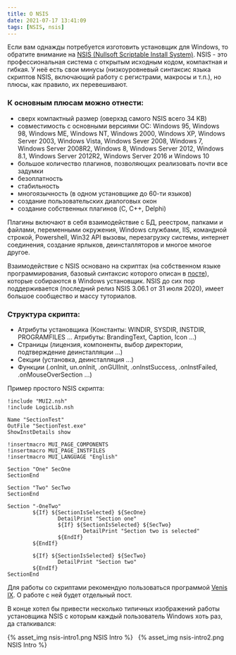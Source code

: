 ```yaml
---
title: О NSIS
date: 2021-07-17 13:41:09
tags: [NSIS, nsis]
---
```


Если вам однажды потребуется изготовить установщик для Windows, то обратите внимание на [NSIS (Nullsoft Scriptable Install System)](https://nsis.sourceforge.io/). NSIS - это профессиональная система с открытым исходным кодом, компактная и гибкая. У неё есть свои минусы (низкоуровневый синтаксис языка скриптов NSIS, включающий работу с регистрами, макросы и т.п.), но плюсы, как правило, их перевешивают. 

### К основным плюсам можно отнести: 
* сверх компактный размер (оверхэд самого NSIS всего 34 KB)
* совместимость с основными версиями ОС: Windows 95, Windows 98, Windows ME, Windows NT, Windows 2000, Windows XP, Windows Server 2003, Windows Vista, Windows Sever 2008, Windows 7, Windows Server 2008R2, Windows 8, Windows Server 2012, Windows 8.1, Windows Server 2012R2, Windows Server 2016 и Windows 10
* большое количество плагинов, позволяющих реализовать почти все задумки
* безоплатность
* стабильность
* многоязычность (в одном установщике до 60-ти языков)
* создание пользовательских диалоговых окон
* создание собственных плагинов (C, C++, Delphi)

Плагины включают в себя взаимодействие с БД, реестром, папками и файлами, переменными окружения, Windows службами, IIS, командной строкой, Powershell, Win32 API вызовы, перезагрузку системы, интернет соединения, создание ярлыков, деинсталляторов и многое многое другое.

Взаимодействие с NSIS основано на скриптах (на собственном языке программирования, базовый синтаксис которого описан в [посте]()), которые собираются в Windows установщик. NSIS до сих пор поддерживается (последний релиз NSIS 3.06.1 от 31 июля 2020), имеет большое сообщество и массу туториалов.

### Структура скрипта:
* Атрибуты установщика (Константы: WINDIR, SYSDIR, INSTDIR, PROGRAMFILES ... Атрибуты: BrandingText, Caption, Icon ...)
* Страницы (лицензия, компоненты, выбор директории, подтверждение деинсталляции ...)
* Секции (установка, деинсталляция ...)
* Функции (.onInit, un.onInit, .onGUIInit, .onInstSuccess, .onInstFailed, .onMouseOverSection ...)

Пример простого NSIS скрипта:
``` nsis
!include "MUI2.nsh"
!include LogicLib.nsh

Name "SectionTest"
OutFile "SectionTest.exe"
ShowInstDetails show

!insertmacro MUI_PAGE_COMPONENTS
!insertmacro MUI_PAGE_INSTFILES
!insertmacro MUI_LANGUAGE "English"

Section "One" SecOne  
SectionEnd

Section "Two" SecTwo  
SectionEnd

Section "-OneTwo"
        ${If} ${SectionIsSelected} ${SecOne}
                DetailPrint "Section one"
                ${If} ${SectionIsSelected} ${SecTwo}
                        DetailPrint "Section two is selected"
                ${EndIf}
        ${EndIf}
        
        ${If} ${SectionIsSelected} ${SecTwo}
                DetailPrint "Section two"
        ${EndIf}
SectionEnd
```

Для работы со скриптами рекомендую пользоваться программой [Venis IX](https://nsis.sourceforge.io/Venis_IX). О работе с ней будет отдельный пост.

В конце хотел бы привести несколько типичных изображений работы установщика NSIS с которым каждый пользователь Windows хоть раз, да сталкивался:

{% asset_img nsis-intro1.png NSIS Intro %}
&nbsp;
{% asset_img nsis-intro2.png NSIS Intro %}
